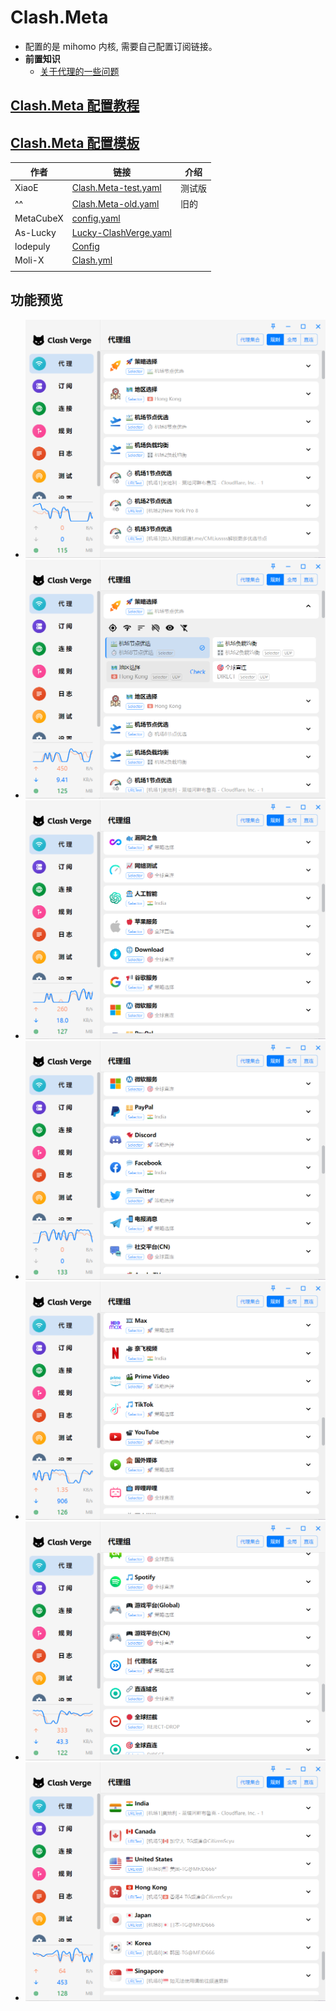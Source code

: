 # Clash.Meta
- 配置的是 mihomo 内核, 需要自己配置订阅链接。
- **前置知识**
  - [关于代理的一些问题](https://blog.revincx.icu/posts/proxy-summary/)

## [Clash.Meta 配置教程](https://github.com/LaolunsiG/XiaoE_PCR/tree/main/Config_File/Clash.Meta/Clash.Meta%20%E9%85%8D%E7%BD%AE%E6%95%99%E7%A8%8B)

## [Clash.Meta 配置模板](https://github.com/LaolunsiG/PCR/tree/main/Config_File/Clash.Meta/Config)

| 作者        | 链接                                                                                                                                                               | 介绍  |
| --------- | ---------------------------------------------------------------------------------------------------------------------------------------------------------------- | --- |
| XiaoE     | [Clash.Meta-test.yaml](https://raw.githubusercontent.com/LaolunsiG/PCR/refs/heads/main/Config_File/Clash.Meta/Config/Clash.Meta-test.yaml) | 测试版 |
| ^^        | [Clash.Meta-old.yaml](https://raw.githubusercontent.com/LaolunsiG/PCR/refs/heads/main/Config_File/Clash.Meta/Config/Clash.Meta-old.yaml)     | 旧的 |
| MetaCubeX | [config.yaml](https://github.com/MetaCubeX/mihomo/blob/Meta/docs/config.yaml)                                                                                    |     |
| As-Lucky  | [Lucky-ClashVerge.yaml](https://raw.githubusercontent.com/As-Lucky/Lucky/main/Lucky-ClashVerge.yaml)                                                             |     |
| lodepuly  | [Config](https://gitlab.com/lodepuly/vpn_tool/-/tree/master/Tool/Clash/Config)                                                                                   |     |
| Moli-X    | [Clash.yml](https://github.com/Moli-X/Resources/raw/main/Clash/Clash.yml)                                                                                        |     |
|           |                                                                                                                                                                  |     |

## 功能预览
- ![1](https://github.com/LaolunsiG/PCR/blob/main/Config_File/Clash.Meta/Pictures/1.png?raw=true)
- ![2](https://github.com/LaolunsiG/PCR/blob/main/Config_File/Clash.Meta/Pictures/2.png?raw=true)
- ![3](https://github.com/LaolunsiG/PCR/blob/main/Config_File/Clash.Meta/Pictures/3.png?raw=true)
- ![4](https://github.com/LaolunsiG/PCR/blob/main/Config_File/Clash.Meta/Pictures/4.png?raw=true)
- ![5](https://github.com/LaolunsiG/PCR/blob/main/Config_File/Clash.Meta/Pictures/5.png?raw=true)
- ![6](https://github.com/LaolunsiG/PCR/blob/main/Config_File/Clash.Meta/Pictures/6.png?raw=true)
- ![7](https://github.com/LaolunsiG/PCR/blob/main/Config_File/Clash.Meta/Pictures/7.png?raw=true)




